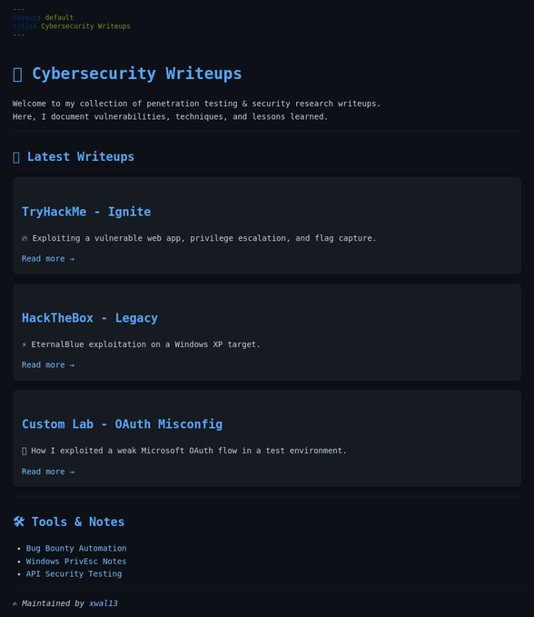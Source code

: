 ```yaml
---
layout: default
title: Cybersecurity Writeups
---
```


<style>
  body {
    font-family: "JetBrains Mono", monospace;
    background-color: #0d1117;
    color: #c9d1d9;
    line-height: 1.6;
    margin: 0 auto;
    max-width: 900px;
    padding: 2rem;
  }
  h1, h2, h3 {
    color: #58a6ff;
  }
  a {
    color: #79c0ff;
    text-decoration: none;
  }
  a:hover {
    text-decoration: underline;
  }
  .writeup-card {
    background: #161b22;
    padding: 1rem;
    margin: 1rem 0;
    border-radius: 8px;
    box-shadow: 0px 0px 10px rgba(0,0,0,0.4);
  }
</style>

# 🔐 Cybersecurity Writeups

Welcome to my collection of penetration testing & security research writeups.  
Here, I document vulnerabilities, techniques, and lessons learned.

---

## 📂 Latest Writeups

<div class="writeup-card">
  <h2>TryHackMe - Ignite</h2>
  <p>🔥 Exploiting a vulnerable web app, privilege escalation, and flag capture.</p>
  <a href="./ignite.md">Read more →</a>
</div>

<div class="writeup-card">
  <h2>HackTheBox - Legacy</h2>
  <p>⚡ EternalBlue exploitation on a Windows XP target.</p>
  <a href="./legacy.md">Read more →</a>
</div>

<div class="writeup-card">
  <h2>Custom Lab - OAuth Misconfig</h2>
  <p>🔑 How I exploited a weak Microsoft OAuth flow in a test environment.</p>
  <a href="./oauth-lab.md">Read more →</a>
</div>

---

## 🛠 Tools & Notes

- [Bug Bounty Automation](./bugbounty.md)  
- [Windows PrivEsc Notes](./privesc.md)  
- [API Security Testing](./api.md)

---

✍️ *Maintained by [xwal13](https://github.com/xwal13)*
